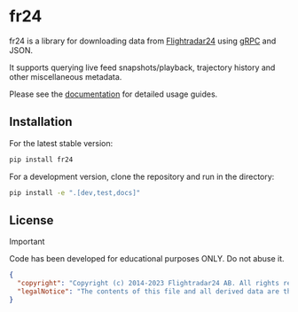# fr24

fr24 is a library for downloading data from [Flightradar24](https://flightradar24.com) using [gRPC](https://github.com/grpc/grpc/blob/master/doc/PROTOCOL-HTTP2.md) and JSON.

It supports querying live feed snapshots/playback, trajectory history and other miscellaneous metadata.

Please see the [documentation](https://cathaypacific8747.github.io/fr24/) for detailed usage guides. 

## Installation

For the latest stable version:

```sh
pip install fr24
```

For a development version, clone the repository and run in the directory:

```sh
pip install -e ".[dev,test,docs]"
```

## License

> [!IMPORTANT]  
> Code has been developed for educational purposes ONLY. Do not abuse it.

```json
{
  "copyright": "Copyright (c) 2014-2023 Flightradar24 AB. All rights reserved.",
  "legalNotice": "The contents of this file and all derived data are the property of Flightradar24 AB for use exclusively by its products and applications. Using, modifying or redistributing the data without the prior written permission of Flightradar24 AB is not allowed and may result in prosecutions."
}
```